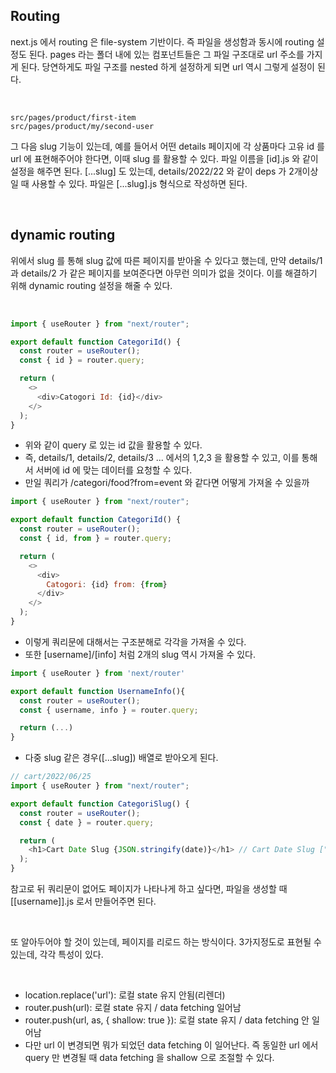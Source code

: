 ## Routing

<p>next.js 에서 routing 은 file-system 기반이다. 즉 파일을 생성함과 동시에 routing 설정도 된다. pages 라는 폴더 내에 있는 컴포넌트들은 그 파일 구조대로 url 주소를 가지게 된다. 당연하게도 파일 구조를 nested 하게 설정하게 되면 url 역시 그렇게 설정이 된다.</p><br />

```
src/pages/product/first-item
src/pages/product/my/second-user
```

<p>그 다음 slug 기능이 있는데, 예를 들어서 어떤 details 페이지에 각 상품마다 고유 id 를 url 에 표현해주어야 한다면, 이때 slug 를 활용할 수 있다. 파일 이름을 [id].js 와 같이 설정을 해주면 된다. [...slug] 도 있는데, details/2022/22 와 같이 deps 가 2개이상일 때 사용할 수 있다. 파일은 [...slug].js 형식으로 작성하면 된다.</p><br />

## dynamic routing

<p>위에서 slug 를 통해 slug 값에 따른 페이지를 받아올 수 있다고 했는데, 만약 details/1 과 details/2 가 같은 페이지를 보여준다면 아무런 의미가 없을 것이다. 이를 해결하기 위해 dynamic routing 설정을 해줄 수 있다.</p><br />

```js
import { useRouter } from "next/router";

export default function CategoriId() {
  const router = useRouter();
  const { id } = router.query;

  return (
    <>
      <div>Catogori Id: {id}</div>
    </>
  );
}
```

- 위와 같이 query 로 있는 id 값을 활용할 수 있다.
- 즉, details/1, details/2, details/3 ... 에서의 1,2,3 을 활용할 수 있고, 이를 통해서 서버에 id 에 맞는 데이터를 요청할 수 있다.
- 만일 쿼리가 /categori/food?from=event 와 같다면 어떻게 가져올 수 있을까

```js
import { useRouter } from "next/router";

export default function CategoriId() {
  const router = useRouter();
  const { id, from } = router.query;

  return (
    <>
      <div>
        Catogori: {id} from: {from}
      </div>
    </>
  );
}
```

- 이렇게 쿼리문에 대해서는 구조분해로 각각을 가져올 수 있다.
- 또한 [username]/[info] 처럼 2개의 slug 역시 가져올 수 있다.

```js
import { useRouter } from 'next/router'

export default function UsernameInfo(){
  const router = useRouter();
  const { username, info } = router.query;

  return (...)
}

```

- 다중 slug 같은 경우([...slug]) 배열로 받아오게 된다.

```js
// cart/2022/06/25
import { useRouter } from "next/router";

export default function CategoriSlug() {
  const router = useRouter();
  const { date } = router.query;

  return (
    <h1>Cart Date Slug {JSON.stringify(date)}</h1> // Cart Date Slug ["2022","06","25"]
  );
}
```

<p>참고로 뒤 쿼리문이 없어도 페이지가 나타나게 하고 싶다면, 파일을 생성할 때 [[username]].js 로서 만들어주면 된다.</p><br />

<p>또 알아두어야 할 것이 있는데, 페이지를 리로드 하는 방식이다. 3가지정도로 표현될 수 있는데, 각각 특성이 있다.</p><br />

- location.replace('url'): 로컬 state 유지 안됨(리렌더)
- router.push(url): 로컬 state 유지 / data fetching 일어남
- router.push(url, as, { shallow: true }): 로컬 state 유지 / data fetching 안 일어남
- 다만 url 이 변경되면 뭐가 되었던 data fetching 이 일어난다. 즉 동일한 url 에서 query 만 변경될 때 data fetching 을 shallow 으로 조절할 수 있다.
